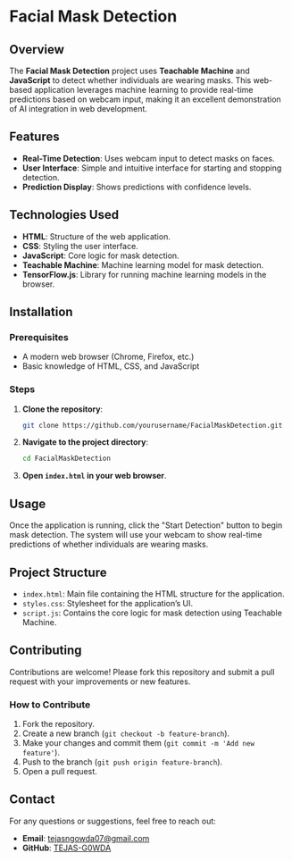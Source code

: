 
# Facial Mask Detection

## Overview
The **Facial Mask Detection** project uses **Teachable Machine** and **JavaScript** to detect whether individuals are wearing masks. This web-based application leverages machine learning to provide real-time predictions based on webcam input, making it an excellent demonstration of AI integration in web development.

## Features
- **Real-Time Detection**: Uses webcam input to detect masks on faces.
- **User Interface**: Simple and intuitive interface for starting and stopping detection.
- **Prediction Display**: Shows predictions with confidence levels.

## Technologies Used
- **HTML**: Structure of the web application.
- **CSS**: Styling the user interface.
- **JavaScript**: Core logic for mask detection.
- **Teachable Machine**: Machine learning model for mask detection.
- **TensorFlow.js**: Library for running machine learning models in the browser.

## Installation

### Prerequisites
- A modern web browser (Chrome, Firefox, etc.)
- Basic knowledge of HTML, CSS, and JavaScript

### Steps
1. **Clone the repository**:
    ```bash
    git clone https://github.com/yourusername/FacialMaskDetection.git
    ```
2. **Navigate to the project directory**:
    ```bash
    cd FacialMaskDetection
    ```
3. **Open `index.html` in your web browser**.

## Usage
Once the application is running, click the "Start Detection" button to begin mask detection. The system will use your webcam to show real-time predictions of whether individuals are wearing masks.

## Project Structure
- `index.html`: Main file containing the HTML structure for the application.
- `styles.css`: Stylesheet for the application’s UI.
- `script.js`: Contains the core logic for mask detection using Teachable Machine.

## Contributing
Contributions are welcome! Please fork this repository and submit a pull request with your improvements or new features.

### How to Contribute
1. Fork the repository.
2. Create a new branch (`git checkout -b feature-branch`).
3. Make your changes and commit them (`git commit -m 'Add new feature'`).
4. Push to the branch (`git push origin feature-branch`).
5. Open a pull request.

## Contact
For any questions or suggestions, feel free to reach out:
- **Email**: tejasngowda07@gmail.com
- **GitHub**: [TEJAS-G0WDA](https://github.com/TEJAS-G0WDA)
